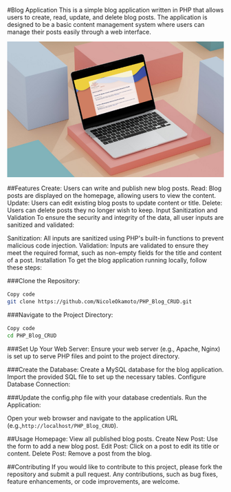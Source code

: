 #Blog Application
This is a simple blog application written in PHP that allows users to create, read, update, and delete blog posts. The application is designed to be a basic content management system where users can manage their posts easily through a web interface.

![Blog_mockup](./PHP_blog_mockup.png)

##Features
Create: Users can write and publish new blog posts.
Read: Blog posts are displayed on the homepage, allowing users to view the content.
Update: Users can edit existing blog posts to update content or title.
Delete: Users can delete posts they no longer wish to keep.
Input Sanitization and Validation
To ensure the security and integrity of the data, all user inputs are sanitized and validated:

Sanitization: All inputs are sanitized using PHP's built-in functions to prevent malicious code injection.
Validation: Inputs are validated to ensure they meet the required format, such as non-empty fields for the title and content of a post.
Installation
To get the blog application running locally, follow these steps:

###Clone the Repository:

```bash
Copy code
git clone https://github.com/NicoleOkamoto/PHP_Blog_CRUD.git
```

###Navigate to the Project Directory:

```bash
Copy code
cd PHP_Blog_CRUD
```

###Set Up Your Web Server:
Ensure your web server (e.g., Apache, Nginx) is set up to serve PHP files and point to the project directory.

###Create the Database:
Create a MySQL database for the blog application.
Import the provided SQL file to set up the necessary tables.
Configure Database Connection:

###Update the config.php file with your database credentials.
Run the Application:

Open your web browser and navigate to the application URL (e.g.,`http://localhost/PHP_Blog_CRUD`).

##Usage
Homepage: View all published blog posts.
Create New Post: Use the form to add a new blog post.
Edit Post: Click on a post to edit its title or content.
Delete Post: Remove a post from the blog.

##Contributing
If you would like to contribute to this project, please fork the repository and submit a pull request. Any contributions, such as bug fixes, feature enhancements, or code improvements, are welcome.
